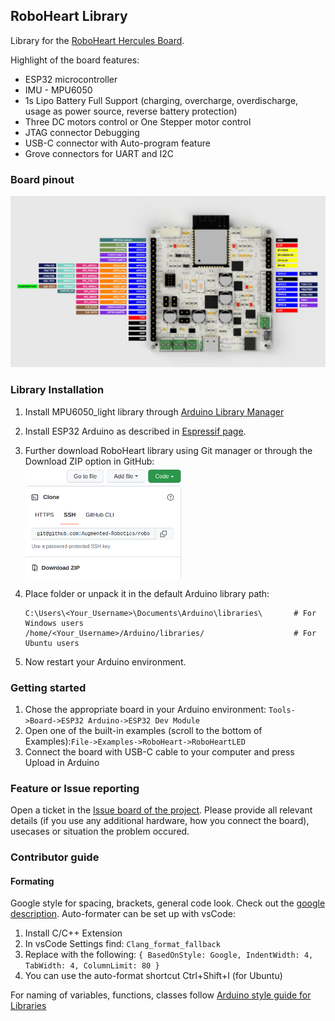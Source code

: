 ## RoboHeart Library
Library for the [RoboHeart Hercules Board](https://roboheart.de). 

Highlight of the board features:
- ESP32 microcontroller
- IMU - MPU6050
- 1s Lipo Battery Full Support (charging, overcharge, overdischarge, usage as power source, reverse battery protection)
- Three DC motors control or One Stepper motor control
- JTAG connector Debugging
- USB-C connector with Auto-program feature
- Grove connectors for UART and I2C

### Board pinout

<img src="images/RoboHeart_Hercules_PINS.jpg" width="800"/>

### Library Installation
1. Install MPU6050_light library through [Arduino Library Manager](https://docs.arduino.cc/software/ide-v1/tutorials/installing-libraries)

2. Install ESP32 Arduino as described in [Espressif page](https://docs.espressif.com/projects/arduino-esp32/en/latest/installing.html).

3. Further download RoboHeart library using Git manager or through the Download ZIP option in GitHub:  
    <img src="images/Lib_installation.png" width="250"/>

4. Place folder or unpack it in the default Arduino library path:
    ```
    C:\Users\<Your_Username>\Documents\Arduino\libraries\       # For Windows users
    /home/<Your_Username>/Arduino/libraries/                    # For Ubuntu users
    ```

4. Now restart your Arduino environment. 

### Getting started

1. Chose the appropriate board in your Arduino environment: `Tools->Board->ESP32 Arduino->ESP32 Dev Module`
2. Open one of the built-in examples (scroll to the bottom of Examples):`File->Examples->RoboHeart->RoboHeartLED`
3. Connect the board with USB-C cable to your computer and press Upload in Arduino

### Feature or Issue reporting
Open a ticket in the [Issue board of the project](https://github.com/Augmented-Robotics/roboheart-arduino-library/issues). Please provide all relevant details (if you use any additional hardware, how you connect the board), usecases or situation the problem occured.


### Contributor guide
#### Formating
Google style for spacing, brackets, general code look. Check out the [google description](https://google.github.io/styleguide/cppguide.html#Classes). Auto-formater can be set up with vsCode:
1. Install C/C++ Extension
2. In vsCode Settings find: `Clang_format_fallback`
3. Replace with the following: ```{ BasedOnStyle: Google, IndentWidth: 4, TabWidth: 4, ColumnLimit: 80 }```
4. You can use the auto-format shortcut Ctrl+Shift+I (for Ubuntu)


For naming of variables, functions, classes follow [Arduino style guide for Libraries](https://docs.arduino.cc/learn/contributions/arduino-library-style-guide) 
